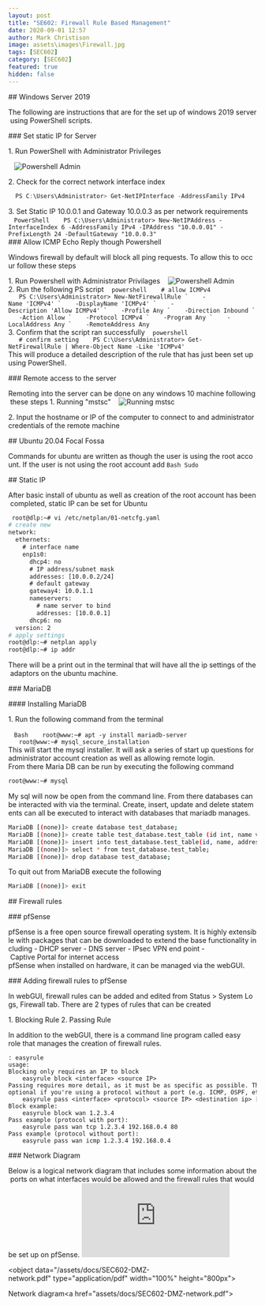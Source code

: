 ```yaml
---
layout: post
title: "SE602: Firewall Rule Based Management"
date: 2020-09-01 12:57
author: Mark Christison
image: assets\images\Firewall.jpg
tags: [SEC602]
category: [SEC602]
featured: true
hidden: false
---
```


## Windows Server 2019

The following are instructions that are for the set up of windows 2019 server using PowerShell scripts.

### Set static IP for Server

1. Run PowerShell with Administrator Privileges

   ![Powershell Admin](https://mckevmeister.github.io/assets/images/powershellAdmin.png)

2. Check for the correct network interface index
```PowerShell
  PS C:\Users\Administrator> Get-NetIPInterface -AddressFamily IPv4
```

3. Set Static IP 10.0.0.1 and Gateway 10.0.0.3 as per network requirements
   ```PowerShell
   PS C:\Users\Administrator> New-NetIPAddress -InterfaceIndex 6 -AddressFamily IPv4 -IPAddress "10.0.0.01" -PrefixLength 24 -DefaultGateway "10.0.0.3"
   ```
### Allow ICMP Echo Reply though Powershell

Windows firewall by default will block all ping requests. To allow this to occur follow these steps

1. Run Powershell with Administrator Privilages
   ![Powershell Admin](https://mckevmeister.github.io/assets/images/AllowICMP.png)
2. Run the following PS script
   ```powershell
   # allow ICMPv4
   PS C:\Users\Administrator> New-NetFirewallRule `
   -Name 'ICMPv4' `
   -DisplayName 'ICMPv4' `
   -Description 'Allow ICMPv4' `
   -Profile Any `
   -Direction Inbound `
   -Action Allow `
   -Protocol ICMPv4 `
   -Program Any `
   -LocalAddress Any `
   -RemoteAddress Any
   ```
3. Confirm that the script ran successfully
   ```powershell
   # confirm setting
   PS C:\Users\Administrator> Get-NetFirewallRule | Where-Object Name -Like 'ICMPv4'
   ```
This will produce a detailed description of the rule that has just been set up using PowerShell.

### Remote access to the server

Remoting into the server can be done on any windows 10 machine following these steps
1. Running "mstsc"
   ![Running mstsc](https://mckevmeister.github.io/assets/images/remoteDesktop1.png)

2. Input the hostname or IP of the computer to connect to and administrator credentials of the remote machine

## Ubuntu 20.04 Focal Fossa

Commands for ubuntu are written as though the user is using the root account. If the user is not using the root account add `Bash Sudo `

## Static IP

After basic install of ubuntu as well as creation of the root account has been completed, static IP can be set for Ubuntu

```Bash
 root@dlp:~# vi /etc/netplan/01-netcfg.yaml
# create new
network:
  ethernets:
    # interface name
    enp1s0:
      dhcp4: no
      # IP address/subnet mask
      addresses: [10.0.0.2/24]
      # default gateway
      gateway4: 10.0.1.1
      nameservers:
        # name server to bind
        addresses: [10.0.0.1]
      dhcp6: no
  version: 2
# apply settings
root@dlp:~# netplan apply
root@dlp:~# ip addr
```

There will be a print out in the terminal that will have all the ip settings of the adaptors on the ubuntu machine.

### MariaDB

#### Installing MariaDB

1. Run the following command from the terminal

   ```Bash
   root@www:~# apt -y install mariadb-server
   root@www:~# mysql_secure_installation
   ```
This will start the mysql installer. It will ask a series of start up questions for administrator account creation as well as allowing remote login.
From there Maria DB can be run by executing the following command

```Bash
root@www:~# mysql
```

My sql will now be open from the command line. From there databases can be interacted with via the terminal. Create, insert, update and delete statements can all be executed to interact with databases that mariadb manages.

```Bash
MariaDB [(none)]> create database test_database;
MariaDB [(none)]> create table test_database.test_table (id int, name varchar(50), address varchar(50), primary key (id));
MariaDB [(none)]> insert into test_database.test_table(id, name, address) values("001", "Ubuntu", "Hiroshima");
MariaDB [(none)]> select * from test_database.test_table;
MariaDB [(none)]> drop database test_database;
```

To quit out from MariaDB execute the following

```Bash
MariaDB [(none)]> exit
```

## Firewall rules

### pfSense

pfSense is a free open source firewall operating system. It is highly extensible with packages that can be downloaded to extend the base functionality including
- DHCP server
- DNS server
- IPsec VPN end point
- Captive Portal for internet access
pfSense when installed on hardware, it can be managed via the webGUI.

### Adding firewall rules to pfSense

In webGUI, firewall rules can be added and edited from Status > System Logs, Firewall tab. There are 2 types of rules that can be created

1. Blocking Rule
2. Passing Rule

In addition to the webGUI, there is a command line program called easy role that manages the creation of firewall rules.

```Shell
: easyrule
usage:
Blocking only requires an IP to block
    easyrule block <interface> <source IP>
Passing requires more detail, as it must be as specific as possible. The destination port is
optional if you're using a protocol without a port (e.g. ICMP, OSPF, etc).
    easyrule pass <interface> <protocol> <source IP> <destination ip> [destination port]
Block example:
    easyrule block wan 1.2.3.4
Pass example (protocol with port):
    easyrule pass wan tcp 1.2.3.4 192.168.0.4 80
Pass example (protocol without port):
    easyrule pass wan icmp 1.2.3.4 192.168.0.4
```

### Network Diagram

Below is a logical network diagram that includes some information about the ports on what interfaces would be allowed and the firewall rules that would be set up on pfSense.
![Network Diagram](https://mckevmeister.github.io/assets/docs/SEC602-DMZ-network.pdf)

<object data="/assets/docs/SEC602-DMZ-network.pdf" type="application/pdf" width="100%" height="800px">
  <p>Network diagram<a href="assets/docs/SEC602-DMZ-network.pdf"></a></p>

